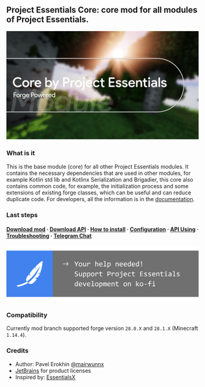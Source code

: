 ## Project Essentials Core: core mod for all modules of Project Essentials.

<img src="./assets/core_social_logo.jpg">

### What is it

This is the base module (core) for all other Project Essentials modules. It contains the necessary dependencies that are used in other modules, for example Kotlin std lib and Kotlinx Serialization and Brigadier, this core also contains common code, for example, the initialization process and some extensions of existing forge classes, which can be useful and can reduce duplicate code. For developers, all the information is in the [documentation](https://mairwunnx.gitbook.io/project-essentials/project-essentials-core#using-as-api).

### Last steps

#### [Download mod](https://github.com/ProjectEssentials/ProjectEssentials-Core/releases/download/v1.14.4-1.3.0/ProjectEssentials-Core-MOD-1.14.4-1.3.0.jar) · [Download API](https://github.com/ProjectEssentials/ProjectEssentials-Core/releases/download/v1.14.4-1.3.0/ProjectEssentials-Core-API-1.14.4-1.3.0.jar) · [How to install](https://mairwunnx.gitbook.io/project-essentials/project-essentials-core#how-to-install) · [Configuration](https://mairwunnx.gitbook.io/project-essentials/project-essentials-core#configuration) · [API Using](https://mairwunnx.gitbook.io/project-essentials/project-essentials-core#using-as-api) · [Troubleshooting](https://github.com/ProjectEssentials/ProjectEssentials-Core/issues/new/choose) · [Telegram Chat](https://t.me/minecraftforge)

<a href="https://ko-fi.com/mairwunnx" target="_blank"><img src="./assets/support_social.png"></a>

### Compatibility

Currently mod branch supported forge version `28.0.X` and `28.1.X` (Minecraft `1.14.4`).

### Credits

- Author: Pavel Erokhin [@mairwunnx](https://github.com/mairwunnx)
- [JetBrains](https://www.jetbrains.com/) for product licenses
- Inspired by: [EssentialsX](https://github.com/EssentialsX)
